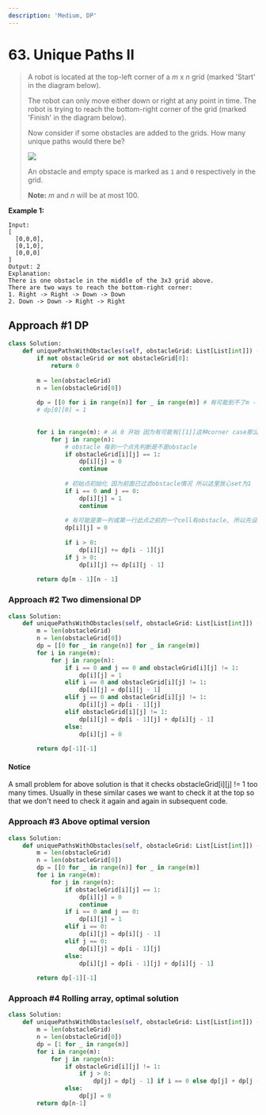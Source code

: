 ```yaml
---
description: 'Medium, DP'
---
```


# 63. Unique Paths II

> A robot is located at the top-left corner of a _m_ x _n_ grid \(marked 'Start' in the diagram below\).
>
> The robot can only move either down or right at any point in time. The robot is trying to reach the bottom-right corner of the grid \(marked 'Finish' in the diagram below\).
>
> Now consider if some obstacles are added to the grids. How many unique paths would there be?
>
> ![](https://assets.leetcode.com/uploads/2018/10/22/robot_maze.png)
>
> An obstacle and empty space is marked as `1` and `0` respectively in the grid.
>
> **Note:** _m_ and _n_ will be at most 100.

**Example 1:**

```text
Input:
[
  [0,0,0],
  [0,1,0],
  [0,0,0]
]
Output: 2
Explanation:
There is one obstacle in the middle of the 3x3 grid above.
There are two ways to reach the bottom-right corner:
1. Right -> Right -> Down -> Down
2. Down -> Down -> Right -> Right
```

## Approach \#1 DP

```python
class Solution:
    def uniquePathsWithObstacles(self, obstacleGrid: List[List[int]]) -> int:
        if not obstacleGrid or not obstacleGrid[0]:
            return 0
        
        m = len(obstacleGrid)
        n = len(obstacleGrid[0])
        
        dp = [[0 for i in range(n)] for _ in range(m)] # 有可能到不了m - 1, n - 1的位置所以需要初始化dp数组为0
        # dp[0][0] = 1
        
        
        for i in range(m): # 从 0 开始 因为有可能有[[1]]这种corner case那么最一开始就不行
            for j in range(n):
                # obstacle 每到一个点先判断是不是obstacle
                if obstacleGrid[i][j] == 1:
                    dp[i][j] = 0
                    continue
                    
                # 初始点初始化 因为前面已过滤obstacle情况 所以这里放心set为1
                if i == 0 and j == 0:
                    dp[i][j] = 1
                    continue
                
                # 有可能是第一列或第一行此点之前的一个cell有obstacle, 所以先设为0
                dp[i][j] = 0
                
                if i > 0:
                    dp[i][j] += dp[i - 1][j]
                if j > 0:
                    dp[i][j] += dp[i][j - 1]
        
        return dp[m - 1][n - 1]
```

### Approach \#2 Two dimensional DP

```python
class Solution:
    def uniquePathsWithObstacles(self, obstacleGrid: List[List[int]]) -> int:
        m = len(obstacleGrid)
        n = len(obstacleGrid[0])
        dp = [[0 for _ in range(n)] for _ in range(m)]
        for i in range(m):
            for j in range(n):
                if i == 0 and j == 0 and obstacleGrid[i][j] != 1:
                    dp[i][j] = 1
                elif i == 0 and obstacleGrid[i][j] != 1:
                    dp[i][j] = dp[i][j - 1]
                elif j == 0 and obstacleGrid[i][j] != 1:
                    dp[i][j] = dp[i - 1][j]
                elif obstacleGrid[i][j] != 1:
                    dp[i][j] = dp[i - 1][j] + dp[i][j - 1]
                else:
                    dp[i][j] = 0
        
        return dp[-1][-1]
```

#### Notice

A small problem for above solution is that it checks obstacleGrid\[i\]\[j\] != 1 too many times. Usually in these similar cases we want to check it at the top so that we don't need to check it again and again in subsequent code.

### Approach \#3 Above optimal version

```python
class Solution:
    def uniquePathsWithObstacles(self, obstacleGrid: List[List[int]]) -> int:
        m = len(obstacleGrid)
        n = len(obstacleGrid[0])
        dp = [[0 for _ in range(n)] for _ in range(m)]
        for i in range(m):
            for j in range(n):
                if obstacleGrid[i][j] == 1:
                    dp[i][j] = 0
                    continue
                if i == 0 and j == 0:
                    dp[i][j] = 1
                elif i == 0:
                    dp[i][j] = dp[i][j - 1]
                elif j == 0:
                    dp[i][j] = dp[i - 1][j]
                else:
                    dp[i][j] = dp[i - 1][j] + dp[i][j - 1]
        
        return dp[-1][-1]
```

### Approach \#4 Rolling array, optimal solution

```python
class Solution:
    def uniquePathsWithObstacles(self, obstacleGrid: List[List[int]]) -> int:
        m = len(obstacleGrid)
        n = len(obstacleGrid[0])
        dp = [1 for _ in range(n)]
        for i in range(m):
            for j in range(n):
                if obstacleGrid[i][j] != 1:
                    if j > 0:
                        dp[j] = dp[j - 1] if i == 0 else dp[j] + dp[j - 1]
                else:
                    dp[j] = 0
        return dp[n-1]
```



